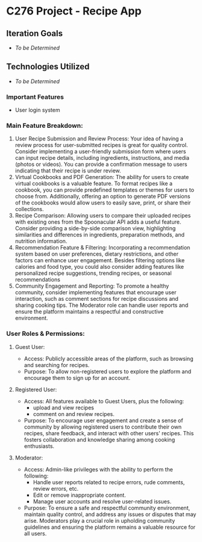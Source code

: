 # C276 Project - Recipe App

## Iteration Goals
-  _To be Determined_

## Technologies Utilized
-  _To be Determined_

### Important Features
-  User login system

### Main Feature Breakdown:
1. User Recipe Submission and Review Process: Your idea of having a review process for user-submitted recipes is great for quality control. Consider implementing a user-friendly submission form where users can input recipe details, including ingredients, instructions, and media (photos or videos). You can provide a confirmation message to users indicating that their recipe is under review.
2. Virtual Cookbooks and PDF Generation: The ability for users to create virtual cookbooks is a valuable feature. To format recipes like a cookbook, you can provide predefined templates or themes for users to choose from. Additionally, offering an option to generate PDF versions of the cookbooks would allow users to easily save, print, or share their collections.
3. Recipe Comparison: Allowing users to compare their uploaded recipes with existing ones from the Spoonacular API adds a useful feature. Consider providing a side-by-side comparison view, highlighting similarities and differences in ingredients, preparation methods, and nutrition information.
4. Recommendation Feature & Filtering: Incorporating a recommendation system based on user preferences, dietary restrictions, and other factors can enhance user engagement. Besides filtering options like calories and food type, you could also consider adding features like personalized recipe suggestions, trending recipes, or seasonal recommendations
5. Community Engagement and Reporting: To promote a healthy community, consider implementing features that encourage user interaction, such as comment sections for recipe discussions and sharing cooking tips. The Moderator role can handle user reports and ensure the platform maintains a respectful and constructive environment.

### User Roles & Permissions:
1. Guest User:
   -  Access: Publicly accessible areas of the platform, such as browsing and searching for recipes.
   -  Purpose: To allow non-registered users to explore the platform and encourage them to sign up for an account.

2. Registered User:
   -  Access: All features available to Guest Users, plus the following:
      -  upload and view recipes
      -  comment on and review recipes.
   -  Purpose: To encourage user engagement and create a sense of community by allowing registered users to contribute their own recipes, share feedback, and interact with other users' recipes. This fosters collaboration and knowledge sharing among cooking enthusiasts.

3. Moderator:
   -  Access: Admin-like privileges with the ability to perform the following:
      -  Handle user reports related to recipe errors, rude comments, review errors, etc.
      -  Edit or remove inappropriate content.
      -  Manage user accounts and resolve user-related issues.
   -  Purpose: To ensure a safe and respectful community environment, maintain quality control, and address any issues or disputes that may arise. Moderators play a crucial role in upholding community guidelines and ensuring the platform remains a valuable resource for all users.
